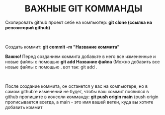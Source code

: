 <h1 align="center">ВАЖНЫЕ GIT КОММАНДЫ</h1>

<p>Скопировать github проект себе на компьютер: <b>git clone (ссылка на репозиторий github)</b></p>
<br>
<p>Создать коммит: <b>git commit -m "Название коммита"</b></p>
<p><b>Важно! </b>Перед созданием коммита добавьте в него все измененные и новые файлы с помощью <b>git add <f>Название файла</f></b> (Можно добавить все новые файлы с помощью . вот так: git add .</p>
<br>
<p>После создание коммита, он останется у вас на компьютере, но в самом github`е изменений не будет, чтобы ваш коммит появился в github пропишите в консоли комманду: <b>git push origin main</b> (push origin прописывается всегда, а main - это имя вашей ветки, куда вы хотите добавить коммит</p>
